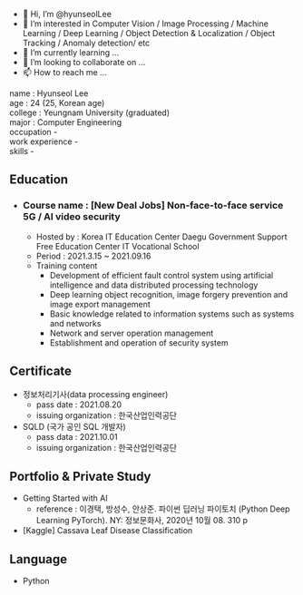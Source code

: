 - 👋 Hi, I’m @hyunseolLee
- 👀 I’m interested in Computer Vision / Image Processing / Machine Learning / Deep Learning / Object Detection & Localization / Object Tracking / Anomaly detection/ etc
- 🌱 I’m currently learning ...
- 💞️ I’m looking to collaborate on ...
- 📫 How to reach me ...

<!---
hyunseolLee/hyunseolLee is a ✨ special ✨ repository because its `README.md` (this file) appears on your GitHub profile.
You can click the Preview link to take a look at your changes.
--->

name : Hyunseol Lee  
age : 24 (25, Korean age)  
college : Yeungnam University (graduated)  
major : Computer Engineering  
occupation -  
work experience -  
skills -  

## Education
- ### Course name : [New Deal Jobs] Non-face-to-face service 5G / AI video security
  - Hosted by : Korea IT Education Center Daegu Government Support Free Education Center IT Vocational School
  - Period : 2021.3.15 ~ 2021.09.16
  - Training content
    - Development of efficient fault control system using artificial intelligence and data distributed processing technology
    - Deep learning object recognition, image forgery prevention and image export management
    - Basic knowledge related to information systems such as systems and networks
    - Network and server operation management
    - Establishment and operation of security system

## Certificate
- 정보처리기사(data processing engineer)
  - pass date : 2021.08.20
  - issuing organization : 한국산업인력공단
- SQLD (국가 공인 SQL 개발자)
  - pass data : 2021.10.01
  - issuing organization : 한국산업인력공단

## Portfolio & Private Study
- Getting Started with AI
  - reference : 이경택, 방성수, 안상준. 파이썬 딥러닝 파이토치 (Python Deep Learning PyTorch). NY: 정보문화사, 2020년 10월 08. 310 p
- [Kaggle] Cassava Leaf Disease Classification

## Language
- Python
